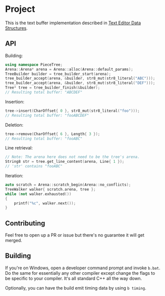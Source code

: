 # Project

This is the text buffer implementation described in [Text Editor Data Structures](https://cdacamar.github.io/data%20structures/algorithms/benchmarking/text%20editors/c++/editor-data-structures/?fbclid=IwAR1KPqHQU-torrzSq7LKWgK3uUZsTaoEpiAQeDT8XlvlOD3MCSt3sEl2YXc).

## API

Building:

```c++
using namespace PieceTree;
Arena::Arena* arena = Arena::alloc(Arena::default_params);
TreeBuilder builder = tree_builder_start(arena);
tree_builder_accept(arena, &builder, str8_mut(str8_literal("ABC")));
tree_builder_accept(arena, &builder, str8_mut(str8_literal("DEF")));
Tree* tree = tree_builder_finish(&builder);
// Resulting total buffer: "ABCDEF"
```

Insertion:

```c++
tree->insert(CharOffset{ 0 }, str8_mut(str8_literal("foo")));
// Resulting total buffer: "fooABCDEF"
```

Deletion:

```c++
tree->remove(CharOffset{ 6 }, Length{ 3 });
// Resulting total buffer: "fooABC"
```

Line retrieval:

```c++
// Note: The arena here does not need to be the tree's arena.
String8 str = tree.get_line_content(arena, Line{ 1 });
// 'str' contains "fooABC"
```

Iteration:

```c++
auto scratch = Arena::scratch_begin(Arena::no_conflicts);
TreeWalker walker{ scratch.arena, tree };
while (not walker.exhausted())
{
    printf("%c", walker.next());
}
```

## Contributing

Feel free to open up a PR or issue but there's no guarantee it will get merged.

## Building

If you're on Windows, open a developer command prompt and invoke `b.bat`.  Do the same for essentially any other compiler except change the flags to be specific to your compiler.  It's all standard C++ all the way down.

Optionally, you can have the build emit timing data by using `b timing`.
